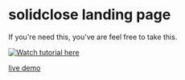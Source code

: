 # solidclose landing page

If you're need this, you've are feel free to take this.

[![Watch tutorial here](https://i.ibb.co/1bCRv7p/mobile.png)](https://youtu.be/sUKptmUVIBM)

[live demo](https://verdant-haupia-c521a6.netlify.app/)

